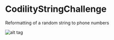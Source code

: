 # CodilityStringChallenge
Reformatting of a random string to phone numbers

![alt tag](https://raw.github.com/markshepherdc/CodilityStringChallenge/branch/path/to/img.png)
